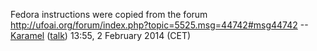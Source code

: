 Fedora instructions were copied from the forum
<http://ufoai.org/forum/index.php?topic=5525.msg=44742#msg44742>
--[Karamel](User:Karamel "wikilink")
([talk](User_talk:Karamel "wikilink")) 13:55, 2 February 2014 (CET)